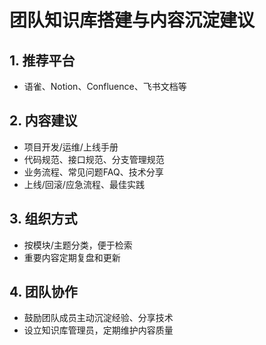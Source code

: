 # 团队知识库搭建与内容沉淀建议

## 1. 推荐平台
- 语雀、Notion、Confluence、飞书文档等

## 2. 内容建议
- 项目开发/运维/上线手册
- 代码规范、接口规范、分支管理规范
- 业务流程、常见问题FAQ、技术分享
- 上线/回滚/应急流程、最佳实践

## 3. 组织方式
- 按模块/主题分类，便于检索
- 重要内容定期复盘和更新

## 4. 团队协作
- 鼓励团队成员主动沉淀经验、分享技术
- 设立知识库管理员，定期维护内容质量 